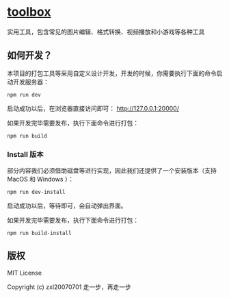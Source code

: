 # [toolbox](https://zxl20070701.github.io/toolbox)
实用工具，包含常见的图片编辑、格式转换、视频播放和小游戏等各种工具

## 如何开发？

本项目的打包工具等采用自定义设计开发，开发的时候，你需要执行下面的命令启动开发服务器：

```
npm run dev
```

启动成功以后，在浏览器直接访问即可： http://127.0.0.1:20000/

如果开发完毕需要发布，执行下面命令进行打包：

```
npm run build
```

###  Install 版本

部分内容我们必须借助磁盘等进行实现，因此我们还提供了一个安装版本（支持 MacOS 和 Windows ）：

```
npm run dev-install
```

启动成功以后，等待即可，会自动弹出界面。

如果开发完毕需要发布，执行下面命令进行打包：

```
npm run build-install
```

## 版权

MIT License

Copyright (c) zxl20070701 走一步，再走一步